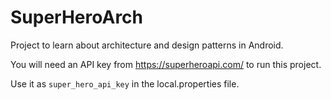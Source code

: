# SuperHeroArch

Project to learn about architecture and design patterns in Android.

You will need an API key from https://superheroapi.com/ to run this project.

Use it as `super_hero_api_key` in the local.properties file.
